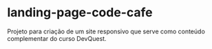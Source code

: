 # landing-page-code-cafe
 Projeto para criação de um site responsivo que serve como conteúdo complementar do curso DevQuest.
